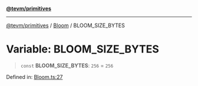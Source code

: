 [**@tevm/primitives**](../../../README.md)

***

[@tevm/primitives](../../../globals.md) / [Bloom](../README.md) / BLOOM\_SIZE\_BYTES

# Variable: BLOOM\_SIZE\_BYTES

> `const` **BLOOM\_SIZE\_BYTES**: `256` = `256`

Defined in: [Bloom.ts:27](https://github.com/evmts/tevm-monorepo/blob/main/packages/primitives/src/Bloom.ts#L27)
